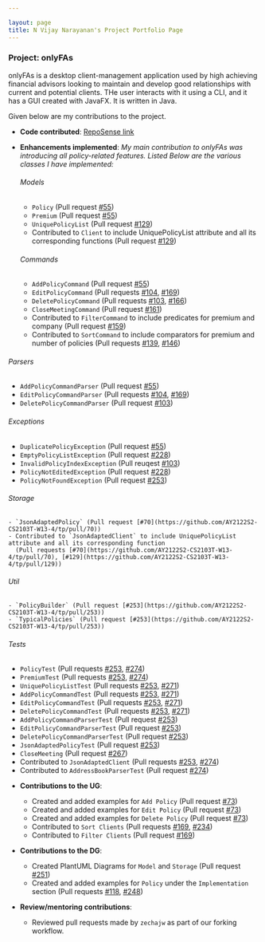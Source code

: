 ```yaml
---

layout: page
title: N Vijay Narayanan's Project Portfolio Page
---
```


### Project: onlyFAs

onlyFAs is a desktop client-management application used by high achieving financial advisors looking to maintain and develop good relationships with current and potential clients. THe user interacts with it using a CLI, and it has a GUI created with JavaFX. It is written in Java.

Given below are my contributions to the project.

- **Code contributed**: [RepoSense link](https://nus-cs2103-ay2122s2.github.io/tp-dashboard/?search=myc37&breakdown=true)

- **Enhancements implemented**:
  *My main contribution to onlyFAs was introducing all policy-related features. Listed Below are the various classes
  I have implemented:*

  ###### Models
  - `Policy` (Pull request [#55](https://github.com/AY2122S2-CS2103T-W13-4/tp/pull/55))
  - `Premium` (Pull request [#55](https://github.com/AY2122S2-CS2103T-W13-4/tp/pull/55))
  - `UniquePolicyList` (Pull request [#129](https://github.com/AY2122S2-CS2103T-W13-4/tp/pull/129))
  - Contributed to `Client` to include UniquePolicyList attribute and all its corresponding functions (Pull request [#129](https://github.com/AY2122S2-CS2103T-W13-4/tp/pull/129))

  ###### Commands
  - `AddPolicyCommand` (Pull request [#55](https://github.com/AY2122S2-CS2103T-W13-4/tp/pull/55))
  - `EditPolicyCommand` (Pull requests [#104](https://github.com/AY2122S2-CS2103T-W13-4/tp/pull/104), [#169](https://github.com/AY2122S2-CS2103T-W13-4/tp/pull/129))
  - `DeletePolicyCommand` (Pull requests [#103](https://github.com/AY2122S2-CS2103T-W13-4/tp/pull/103), [#166](https://github.com/AY2122S2-CS2103T-W13-4/tp/pull/166))
  - `CloseMeetingCommand` (Pull request [#161](https://github.com/AY2122S2-CS2103T-W13-4/tp/pull/161))
  - Contributed to `FilterCommand` to include predicates for premium and company (Pull request [#159](https://github.com/AY2122S2-CS2103T-W13-4/tp/pull/159))
  - Contributed to `SortCommand` to include comparators for premium and number of policies (Pull requests [#139](https://github.com/AY2122S2-CS2103T-W13-4/tp/pull/139), [#146](https://github.com/AY2122S2-CS2103T-W13-4/tp/pull/146))

<div style="page-break-after: always;"></div>

  ###### Parsers
  - `AddPolicyCommandParser` (Pull request [#55](https://github.com/AY2122S2-CS2103T-W13-4/tp/pull/55))
  - `EditPolicyCommandParser` (Pull requests [#104](https://github.com/AY2122S2-CS2103T-W13-4/tp/pull/104), [#169](https://github.com/AY2122S2-CS2103T-W13-4/tp/pull/129))
  - `DeletePolicyCommandParser` (Pull request [#103](https://github.com/AY2122S2-CS2103T-W13-4/tp/pull/103))

  ###### Exceptions
  - `DuplicatePolicyException` (Pull request [#55](https://github.com/AY2122S2-CS2103T-W13-4/tp/pull/55))
  - `EmptyPolicyListException` (Pull request [#228](https://github.com/AY2122S2-CS2103T-W13-4/tp/pull/228))
  - `InvalidPolicyIndexException` (Pull reuqest [#103](https://github.com/AY2122S2-CS2103T-W13-4/tp/pull/103))
  - `PolicyNotEditedException` (Pull request [#228](https://github.com/AY2122S2-CS2103T-W13-4/tp/pull/228))
  - `PolicyNotFoundException` (Pull request [#253](https://github.com/AY2122S2-CS2103T-W13-4/tp/pull/253))

  ###### Storage
    - `JsonAdaptedPolicy` (Pull request [#70](https://github.com/AY2122S2-CS2103T-W13-4/tp/pull/70))
    - Contributed to `JsonAdaptedClient` to include UniquePolicyList attribute and all its corresponding function
      (Pull requests [#70](https://github.com/AY2122S2-CS2103T-W13-4/tp/pull/70), [#129](https://github.com/AY2122S2-CS2103T-W13-4/tp/pull/129))

  ###### Util
    - `PolicyBuilder` (Pull request [#253](https://github.com/AY2122S2-CS2103T-W13-4/tp/pull/253))
    - `TypicalPolicies` (Pull request [#253](https://github.com/AY2122S2-CS2103T-W13-4/tp/pull/253))

  ###### Tests
  - `PolicyTest` (Pull requests [#253](https://github.com/AY2122S2-CS2103T-W13-4/tp/pull/253), [#274](https://github.com/AY2122S2-CS2103T-W13-4/tp/pull/274))
  - `PremiumTest` (Pull requests [#253](https://github.com/AY2122S2-CS2103T-W13-4/tp/pull/253), [#274](https://github.com/AY2122S2-CS2103T-W13-4/tp/pull/274))
  - `UniquePolicyListTest` (Pull requests [#253](https://github.com/AY2122S2-CS2103T-W13-4/tp/pull/253), [#271](https://github.com/AY2122S2-CS2103T-W13-4/tp/pull/271))
  - `AddPolicyCommandTest` (Pull requests [#253](https://github.com/AY2122S2-CS2103T-W13-4/tp/pull/253), [#271](https://github.com/AY2122S2-CS2103T-W13-4/tp/pull/271))
  - `EditPolicyCommandTest` (Pull requests [#253](https://github.com/AY2122S2-CS2103T-W13-4/tp/pull/253), [#271](https://github.com/AY2122S2-CS2103T-W13-4/tp/pull/271))
  - `DeletePolicyCommandTest` (Pull requests [#253](https://github.com/AY2122S2-CS2103T-W13-4/tp/pull/253), [#271](https://github.com/AY2122S2-CS2103T-W13-4/tp/pull/271))
  - `AddPolicyCommandParserTest` (Pull request [#253](https://github.com/AY2122S2-CS2103T-W13-4/tp/pull/253))
  - `EditPolicyCommandParserTest` (Pull request [#253](https://github.com/AY2122S2-CS2103T-W13-4/tp/pull/253))
  - `DeletePolicyCommandParserTest` (Pull request [#253](https://github.com/AY2122S2-CS2103T-W13-4/tp/pull/253))
  - `JsonAdaptedPolicyTest` (Pull request [#253](https://github.com/AY2122S2-CS2103T-W13-4/tp/pull/253))
  - `CloseMeeting` (Pull request [#267](https://github.com/AY2122S2-CS2103T-W13-4/tp/pull/267))
  - Contributed to `JsonAdaptedClient` (Pull requests [#253](https://github.com/AY2122S2-CS2103T-W13-4/tp/pull/253), [#274](https://github.com/AY2122S2-CS2103T-W13-4/tp/pull/274))
  - Contributed to `AddressBookParserTest` (Pull request [#274](https://github.com/AY2122S2-CS2103T-W13-4/tp/pull/274))

<div style="page-break-after: always;"></div>

- **Contributions to the UG**:

  - Created and added examples for `Add Policy` (Pull request [#73](https://github.com/AY2122S2-CS2103T-W13-4/tp/pull/73))
  - Created and added examples for `Edit Policy` (Pull request [#73](https://github.com/AY2122S2-CS2103T-W13-4/tp/pull/73))
  - Created and added examples for `Delete Policy` (Pull request [#73](https://github.com/AY2122S2-CS2103T-W13-4/tp/pull/73))
  - Contributed to `Sort Clients` (Pull requests [#169](https://github.com/AY2122S2-CS2103T-W13-4/tp/pull/169), [#234](https://github.com/AY2122S2-CS2103T-W13-4/tp/pull/234))
  - Contributed to `Filter Clients` (Pull request [#169](https://github.com/AY2122S2-CS2103T-W13-4/tp/pull/169))


- **Contributions to the DG**:

  - Created PlantUML Diagrams for `Model` and `Storage` (Pull request [#251](https://github.com/AY2122S2-CS2103T-W13-4/tp/pull/251))
  - Created and added examples for `Policy` under the `Implementation` section (Pull requests [#118](https://github.com/AY2122S2-CS2103T-W13-4/tp/pull/118), [#248](https://github.com/AY2122S2-CS2103T-W13-4/tp/pull/248))


- **Review/mentoring contributions**:

  - Reviewed pull requests made by `zechajw` as part of our forking workflow.

